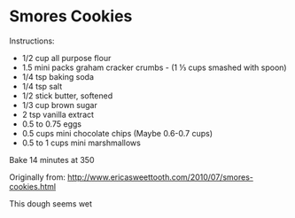 # Smores Cookies

Instructions:
* 1/2 cup all purpose flour
* 1.5 mini packs graham cracker crumbs - (1 ⅓ cups smashed with spoon)
* 1/4 tsp baking soda
* 1/4 tsp salt
* 1/2 stick butter, softened
* 1/3 cup brown sugar
* 2 tsp vanilla extract
* 0.5 to 0.75 eggs
* 0.5 cups mini chocolate chips (Maybe 0.6-0.7 cups)
* 0.5 to 1 cups mini marshmallows

Bake 14 minutes at 350

Originally from: http://www.ericasweettooth.com/2010/07/smores-cookies.html

This dough seems wet
